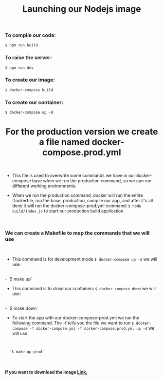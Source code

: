 <h1 align ="center"> Launching our Nodejs image </h1>
<br>

### To compile our code:

`$ npm run build`

### To raise the server:

`$ npm run dev`

### To create our image:

`$ docker-compose build`

### To create our container:

`$ docker-compose up -d`
<br>


<h1 align ="center"> For the production version we create a file named docker-compose.prod.yml</h1><br>

 * This file is used to overwrite some commands we have in our docker-compose base when we run the production command, so we can run different working environments.
    <br>

* When we run the production command, docker will run the entire Dockerfile, run the base, production, compile our app, and after it's all done it will run the docker-compose-prod.yml command: `$ node build/index.js` to start our production build application.
<br>


### We can create a Makefile to map the commands that we will use
<br>

* This command is for development mode `$ docker-compose up -d` we will use:
<br>
    - `$ make up`
<br>

 * This command is to close our containers `$ docker-compose down` we will use:
<br>
    - `$ make down`
<br>

* To start the app with our docker-compose-prod.yml we run the following command. The -f tells you the file we want to run `$ docker-compose -f docker-compose.yml -f docker-compose.prod.yml up -d` we will use:
<br>

    - `$ make up-prod`

<br>


#### If you want to download the image [Link.](https://hub.docker.com/r/jaug/node-ts-node/)<span aria-hidden="true" class="line-numbers-rows">